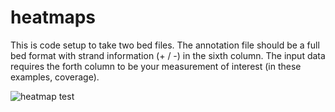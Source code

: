 # heatmaps

This is code setup to take two bed files. The annotation file should be a full bed format with strand information (+ / -) in the sixth column. The input data requires the forth column to be your measurement of interest (in these examples, coverage).


![heatmap test](https://github.com/steichten/heatmaps/blob/master/test_WTplus.png)
